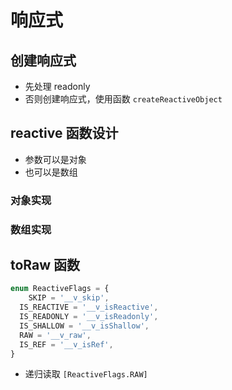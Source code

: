 # 响应式

## 创建响应式

- 先处理 readonly
- 否则创建响应式，使用函数 `createReactiveObject`

## reactive 函数设计

- 参数可以是对象
- 也可以是数组

### 对象实现

### 数组实现

## toRaw 函数

```ts
enum ReactiveFlags = {
    SKIP = '__v_skip',
  IS_REACTIVE = '__v_isReactive',
  IS_READONLY = '__v_isReadonly',
  IS_SHALLOW = '__v_isShallow',
  RAW = '__v_raw',
  IS_REF = '__v_isRef',
}
```

- 递归读取 `[ReactiveFlags.RAW]`
